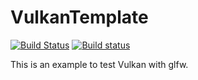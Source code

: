 # VulkanTemplate

[![Build Status](https://travis-ci.org/towa7bc/VulkanTest.svg?branch=master)](https://travis-ci.org/towa7bc/VulkanTest)
[![Build status](https://ci.appveyor.com/api/projects/status/ro4lbfoa7n0sy74c/branch/master?svg=true)](https://ci.appveyor.com/project/towa7bc/VulkanTest/branch/master)

This is an example to test Vulkan with glfw.
